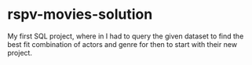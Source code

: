 # rspv-movies-solution
My first SQL project, where in I had to query the given dataset to find the best fit combination of actors and genre for then to start with their new project. 
